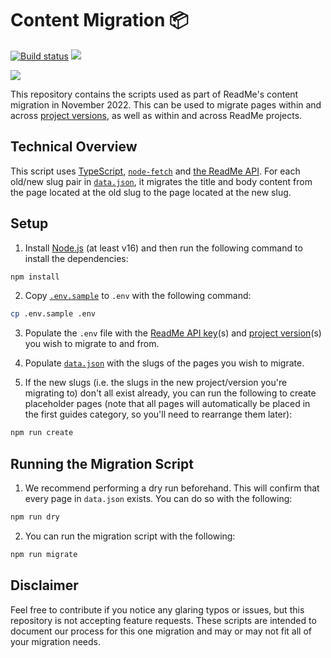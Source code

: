 # Content Migration 📦

<a href="https://github.com/readmeio/rdme"><img src="https://img.shields.io/github/actions/workflow/status/readmeio/content-migration/ci.yml?branch=main&style=for-the-badge" alt="Build status"></a>
<a href="https://readme.com"><img src="https://raw.githubusercontent.com/readmeio/.github/main/oss-badge.svg" /></a>

<a href="https://unmaintained.tech/"><img src="https://unmaintained.tech/badge.svg" /></a>

This repository contains the scripts used as part of ReadMe's content migration in November 2022. This can be used to migrate pages within and across [project versions](https://docs.readme.com/main/docs/versions), as well as within and across ReadMe projects.

## Technical Overview

This script uses [TypeScript](https://www.typescriptlang.org/), [`node-fetch`](https://www.npmjs.com/package/node-fetch) and [the ReadMe API](https://docs.readme.com/main/reference). For each old/new slug pair in [`data.json`](./data.json), it migrates the title and body content from the page located at the old slug to the page located at the new slug.

## Setup

1. Install [Node.js](https://nodejs.org/) (at least v16) and then run the following command to install the dependencies:

```sh
npm install
```

2. Copy [`.env.sample`](./.env.sample) to `.env` with the following command:

```sh
cp .env.sample .env
```

3. Populate the `.env` file with the [ReadMe API key](https://docs.readme.com/main/reference/intro/authentication)(s) and [project version](https://docs.readme.com/main/docs/versions)(s) you wish to migrate to and from.

4. Populate [`data.json`](./data.json) with the slugs of the pages you wish to migrate.

5. If the new slugs (i.e. the slugs in the new project/version you're migrating to) don't all exist already, you can run the following to create placeholder pages (note that all pages will automatically be placed in the first guides category, so you'll need to rearrange them later):

```sh
npm run create
```

## Running the Migration Script

1. We recommend performing a dry run beforehand. This will confirm that every page in `data.json` exists. You can do so with the following:

```sh
npm run dry
```

2. You can run the migration script with the following:

```sh
npm run migrate
```

## Disclaimer

Feel free to contribute if you notice any glaring typos or issues, but this repository is not accepting feature requests. These scripts are intended to document our process for this one migration and may or may not fit all of your migration needs.
